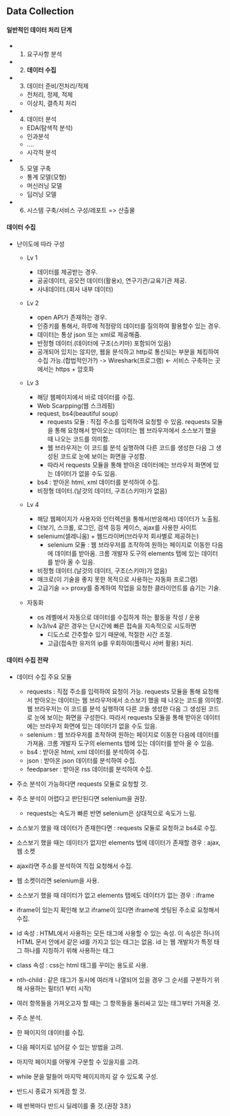 ## Data Collection

#### 일반적인 데이터 처리 단계

- 1. 요구사항 분석
- 2. **데이터 수집**
- 3. 데이터 준비/전처리/적제
   - 전처리, 정제, 적제
   - 이상치, 결측치 처리
- 4. 데이터 분석
   - EDA(탐색적 분석)
   - 인과분석
   - ....
   - 시각적 분석
- 5. 모델 구축
   - 통계 모델(모형)
   - 머신러닝 모델
   - 딥러닝 모델
- 6. 시스템 구축/서비스 구성/레포트 => 산출물



#### 데이터 수집
- 난이도에 따라 구성
    - Lv 1
      - 데이터를 제공받는 경우.
      - 공공데이터, 공모전 데이터(활용x), 연구기관/교육기관 제공.
      - 사내데이터.(회사 내부 데이터)
    
    - Lv 2
        - open API가 존재하는 경우.
        - 인증키를 통해서, 하루에 적정량의 데이터를 질의하여 활용할수 있는 경우.
        - 데이터는 통상 json 또는 xml로 제공해줌.
        - 반정형 데이터.(데이터에 구조(스키마) 포함되어 있음)
        - 공개되어 있지는 않지만, 웹을 분석하고 http로 통신되는 부분을 체킹하여 수집 가능.(합법적인가?) -> Wireshark(프로그램) <- 서비스 구축하는 곳에서는 https + 암호화
     
    - Lv 3
        - 해당 웹페이지에서 바로 데이터를 수집.
        - Web Scarpping(웹 스크레핑)
        - request, bs4(beautiful soup)
            - requests 모듈 : 직접 주소를 입력하여 요청할 수 있음. requests 모듈을 통해 요청해서 받아오는 데이터는 웹 브라우저에서 소스보기 했을 때 나오는 코드를 의미함. 
            - 웹 브라우저는 이 코드를 분석 실행하여 다른 코드를 생성한 다음 그 생성된 코드로 눈에 보이는 화면을 구성함. 
            - 따라서 requests 모듈을 통해 받아온 데이터에는 브라우저 화면에 있는 데이터가 없을 수도 있음.
        - bs4 : 받아온 html, xml 데이터를 분석하여 수집.
        - 비정형 데이터.(날것의 데이터, 구조(스키마)가 없음)
        
    - Lv 4
        - 해당 웹페이지가 사용자와 인터렉션을 통해서(반응해서) 데이터가 노출됨.
        - 더보기, 스크롤, 로그인, 검색 등등 케이스, ajax를 사용한 사이트
        - selenium(셀레니움) + 웹드라이버(브라우저 회사별로 제공하는)
             - selenium 모듈 : 웹 브라우저를 조작하여 원하는 페이지로 이동한 다음에 데이터를 받아옴. 크롬 개발자 도구의 elements 탭에 있는 데이터를 받아 올 수 있음.
        - 비정형 데이터.(날것의 데이터, 구조(스키마)가 없음)
        - 매크로(이 기술을 좋지 못한 목적으로 사용하는 자동화 프로그램)
        - 고급기술 => proxy를 중계하여 작업을 요청한 클라이언트를 숨기는 기술.
        
    - 자동화
        - os 레벨에서 자동으로 데이터를 수집하게 하는 활동을 작성 / 운용 
        - lv3/lv4 걑은 경우는 단시간에 빠른 접속을 지속적으로 시도하면
            - 디도스로 간주할수 있기 때문에, 적절한 시간 조절.
            - 고급(접속한 유저의 ip를 우회하여(플락시 서버 활용) 처리.


#### 데이터 수집 전략

- 데이터 수집 주요 모듈
    - requests : 직접 주소를 입력하여 요청이 가능. requests 모듈을 통해 요청해서 받아오는 데이터는 웹 브라우저에서 소스보기 했을 때 나오는 코드를 의미함. 웹 브라우저는 이 코드를 분석 실행하여 다른 코들 생성한 다음 그 생성된 코드로 눈에 보이는 화면을 구성한다. 따라서 requests 모듈을 통해 받아온 데이터에는 브라우저 화면에 있는 데이터가 없을 수도 있음.
    - selenium : 웹 브라우저를 조작하여 원하는 페이지로 이동한 다음에 데이터를 가져옴. 크롬 개발자 도구의 elements 탭에 있는 데이터를 받아 올 수 있음.
    - bs4 : 받아온 html, xml 데이터를 분석하여 수집.
    - json : 받아온 json 데이터를 분석하여 수집.
    - feedparser : 받아온 rss 데이터를 분석하여 수집.

- 주소 분석이 가능하다면 requests 모듈로 요청할 것.
- 주소 분석이 어렵다고 판단된다면 selenium을 권장.
    - requests는 속도가 빠른 반면 selenium은 상대적으로 속도가 느림.
- 소스보기 했을 때 데이터가 존재한다면 : requests 모듈로 요청하고 bs4로 수집.
- 소스보기 했을 때는 데이터가 없지만 elements 탭에 데이터가 존재할 경우 : ajax, 웹 소켓
- ajax라면 주소를 분석하여 직접 요청해서 수집.
- 웹 소켓이라면 selenium을 사용.
- 소스보기 했을 때 데이터가 없고 elements 탭에도 데이터가 없는 경우 : iframe
- iframe이 있는지 확인해 보고 iframe이 있다면 iframe에 셋팅된 주소로 요청해서 수집.

- id 속성 : HTML에서 사용하는 모든 태그에 사용할 수 있는 속성. 이 속성은 하나의 HTML 문서 안에서 같은 id를 가지고 있는 태그는 없음. id 는 웹 개발자가 특정 태그 하나를 지칭하기 위해 사용하는 태그
- class 속성 : css는 html 태그를 꾸미는 용도로 사용.
- nth-child : 같은 태그가 동시에 여러개 나열되어 있을 경우 그 순서를 구분하기 위해 사용하는 필터(1 부터 시작)
- 여러 항목들을 가져오고자 할 때는 그 항목들을 둘러싸고 있는 태그부터 가져올 것.

- 주소 분석.
- 한 페이지의 데이터를 수집.
- 다음 페이지로 넘어갈 수 있는 방법을 고려.
- 마지막 페이지를 어떻게 구분할 수 있을지를 고려.
- while 문을 말들어 마지막 페이지까지 갈 수 있도록 구성.
- 반드시 종료가 되게끔 할 것.
- 매 반복마다 반드시 딜레이를 줄 것.(권장 3초)
